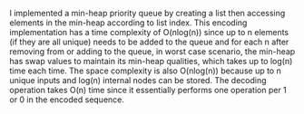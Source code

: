 I implemented a min-heap priority queue by creating a list then accessing elements in the min-heap according to list index.
This encoding implementation has a time complexity of O(nlog(n)) since up to n elements (if they are all unique) needs to be added to the queue and for each n after removing from or adding
to the queue, in worst case scenario, the min-heap has swap values to maintain its min-heap qualities, which takes up to log(n) time each time.
The space complexity is also O(nlog(n)) because up to n unique inputs and log(n) internal nodes can be stored.
The decoding operation takes O(n) time since it essentially performs one operation per 1 or 0 in the encoded sequence.